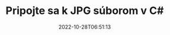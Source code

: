 ---
############################# Static ############################
layout: "auto-gen-merger"
date: 2022-10-28T06:51:13
draft: false
otherformats: vssx vstm vstx vsx vtx xlam xls xlsb xlsm xlsx xlt xltm xltx xps bmp png

############################# Head ############################
head_title: "Pripojte sa k JPG súborom v C# | JPG Zlúčenie"
head_description: "Spojiť viacero súborov JPG do jedného súboru pomocou rozhrania API na zlučovanie dokumentov C# .NET. Spojiť konkrétne strany alebo rozsahy strán z rôznych dokumentov do jedného dokumentu."

############################# Header ############################
title: "Pripojte sa k JPG súborom v C#"
description: "Pripojte sa k JPG pomocou niekoľkých riadkov kódu .NET."
bg_image: "https://cms.admin.containerize.com/templates/aspose/App_Themes/V3/images/bg/header1.png"
bg_overlay: false
button:
    enable: true
    icon: "fas fa-arrow-down"
    label: "Stiahnite si bezplatnú skúšobnú verziu"
    link: "https://downloads.groupdocs.com/merger/net"

############################# SubMenu ############################
submenu:
    enable: true

    left:
        img_alt: "GroupDocs.Merger for .NET"
        image: "https://cms.admin.containerize.com/templates/groupdocs/images/product-logos/90x90-noborder/groupdocs-merger-net.png"
        product: "GroupDocs.Merger"
        platform: ".NET"

    middle:
        button:

            # button loop
            - link: "https://apireference.groupdocs.com/merger/net"
              text: "Referencia API"

            # button loop
            - link: "https://github.com/groupdocs-merger"
              text: "Príklady kódov"

            # button loop
            - link: "https://products.groupdocs.app/merger/family"
              text: "Živé ukážky"

            # button loop
            - link: "https://purchase.groupdocs.com/pricing/merger/net"
              text: "Stanovenie cien"

    right:
        link_download: "https://downloads.groupdocs.com/merger"
        link_learn: "https://docs.groupdocs.com/merger/net"
        link_buy: "https://purchase.groupdocs.com"

############################# About ############################
about:
    enable: true
    title: "O GroupDocs.Merger for .NET API"
    content: |
        [GroupDocs.Merger for .NET](/sk/merger/net/) poskytuje pohodlné riešenie na spojenie viacerých súborov PDF, Microsoft Office (Word, Excel, PowerPoint, OneNote), OpenDocument, HTML, obrázkov a mnoho ďalších dokumentov do jedného súboru v aplikáciách .NET. GroupDocs.Merger vám ušetrí veľa úsilia, pretože sa môžete pripojiť k JPG dokumentom – nie je potrebné inštalovať žiadny softvér tretích strán, desktopové aplikácie alebo pluginy. Teraz je zbytočné strácať čas a spájať súbory ručne! Poslaním GroupDocs je poskytovať najlepšiu kvalitu a zjednodušiť pracovné postupy spracovania dokumentov.
        
        GroupDocs.Merger API je správnou voľbou pre podnikové riešenia, ktoré vyžadujú funkcie spájania súborov. Tieto rozhrania API sú dobre podporované na všetkých hlavných operačných systémoch a platformách vrátane .NET Framework, .NET Standard, .NET Core, Mono.

############################# Steps ############################
steps:
    enable: true
    title_left: "Ako spojiť viacero súborov JPG"
    content_left: |
        [GroupDocs.Merger for .NET](/sk/merger/net/) uľahčuje vývojárom .NET spojiť dva alebo viac súborov JPG v rámci ich aplikácií implementáciou niekoľko jednoduchých krokov.
        
        * Vytvorte novú inštanciu **Merger** a zadajte cestu zdrojového dokumentu ako parameter konštruktora.
        * Zavolajte **Join** triedy **Merger** a odovzdajte druhú cestu k zdrojovému dokumentu.
        * Ak chcete uložiť zlúčený dokument, zavolajte na triedu **Save** triedy **Merger**.

    title_right: "Požiadavky na systém"
    content_right: |
        Rozhrania API GroupDocs.Merger for .NET sú podporované na všetkých hlavných platformách a operačných systémoch. Pred spustením nižšie uvedeného kódu sa uistite, že máte vo svojom systéme nainštalované nasledujúce predpoklady.

        * Operačné systémy: Microsoft Windows, Linux, MacOS
        * Vývojové prostredia: Visual Studio, Xamarin, MonoDevelop
        * Rámce: .NET Framework, .NET Standard, .NET Core, Mono
        * Stiahnite si najnovšiu verziu GroupDocs.Merger for .NET z [NuGet](https://www.nuget.org/packages/groupdocs.merger)
         
    code: |
     {{% merger/additional-styles %}}
     {{< merger/code-merger title="Ako spojiť súbory JPG pomocou vzorového kódu C#">}}

        ```csharp    
        // Pripojte sa k JPG súborom pomocou GroupDocs.Merger API
        // Okamžité zlúčenie so vstupným dokumentom JPG
        using (Merger merger = new Merger("input1.jpg"))
          {
            // Zavolajte metódu Join inštancie triedy Merger a odovzdajte druhú cestu k zdrojovému dokumentu
            merger.Join("input2.jpg");
    
            // Zavolajte metódu Save inštancie triedy Merger na uloženie zlúčeného dokumentu
            merger.Save("merged-file.jpg");
          }
        ```
     {{< /merger/code-merger >}}

############################# Demos ############################
demos:
    enable: true
    title: "Živé ukážky – online aplikácia na pripojenie dokumentov"
    content: |
       Pripojte sa k viac ako jednému súboru JPG práve teraz na webovej lokalite [GroupDocs.Merger Live Demos](https://products.groupdocs.app/merger/jpg).
       Živá ukážka má nasledujúce výhody.
        
############################# About Formats ############################
about_formats:
    enable: true

############################# More Formats ############################
more_formats:
    enable: true
    title: "Spojenie iných formátov dokumentov"
    content: |
        API na zlúčenie dokumentov .NET pre formáty súborov a obrázky. Spojte niektoré z populárnych formátov dokumentov, ako je uvedené nižšie.

############################# Back to top ###############################
back_to_top:
    enable: true
---